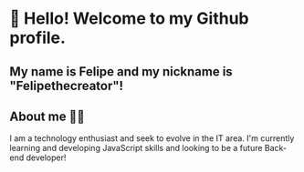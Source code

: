 # 👋 Hello! Welcome to my Github profile.
## My name is Felipe and my nickname is "Felipethecreator"!

## About me 🐱‍🏍
I am a technology enthusiast and seek to evolve in the IT area. I'm currently learning and developing JavaScript skills and looking to be a future Back-end developer!
